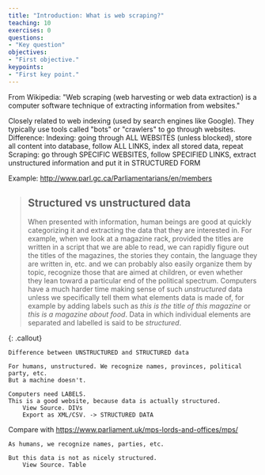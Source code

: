 ```yaml
---
title: "Introduction: What is web scraping?"
teaching: 10
exercises: 0
questions:
- "Key question"
objectives:
- "First objective."
keypoints:
- "First key point."
---
```


From Wikipedia:
	"Web scraping (web harvesting or web data extraction) is a computer software technique of extracting information from websites."

Closely related to web indexing (used by search engines like Google). They typically use tools called "bots" or "crawlers" to go through websites.
Difference:
	Indexing: going through ALL WEBSITES (unless blocked), store all content into database, follow ALL LINKS, index all stored data, repeat
	Scraping: go through SPECIFIC WEBSITES, follow SPECIFIED LINKS, extract unstructured information and put it in STRUCTURED FORM

Example:
http://www.parl.gc.ca/Parliamentarians/en/members

> ## Structured vs unstructured data
>
> When presented with information, human beings are good at quickly categorizing it and extracting the data
> that they are interested in. For example, when we look at a magazine rack, provided the titles are written
> in a script that we are able to read, we can rapidly figure out the titles of the magazines, the stories they
> contain, the language they are written in, etc. and we can probably also easily organize them by topic, 
> recognize those that are aimed at children, or even whether they lean toward a particular end of the
> political spectrum. Computers have a much harder time making sense of such _unstructured_ data unless
> we specifically tell them what elements data is made of, for example by adding labels such as
> _this is the title of this magazine_ or _this is a magazine about food_. Data in which individual elements
> are separated and labelled is said to be _structured_.
>
{: .callout}



	Difference between UNSTRUCTURED and STRUCTURED data
	
	For humans, unstructured. We recognize names, provinces, political party, etc.
	But a machine doesn't.
	
	Computers need LABELS.
	This is a good website, because data is actually structured. 
		View Source. DIVs
		Export as XML/CSV. -> STRUCTURED DATA

Compare with
https://www.parliament.uk/mps-lords-and-offices/mps/

	As humans, we recognize names, parties, etc.
	
	But this data is not as nicely structured.
		View Source. Table





